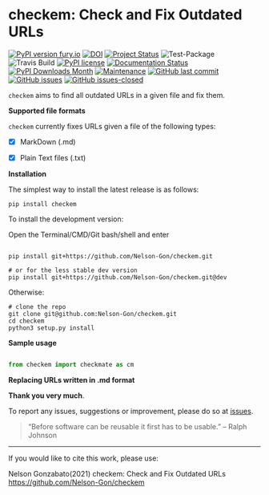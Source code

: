 # checkem: Check and Fix Outdated URLs


[![PyPI version fury.io](https://badge.fury.io/py/checkem.svg)](https://pypi.python.org/pypi/checkem/)
[![DOI](https://zenodo.org/badge/336733328.svg)](https://zenodo.org/badge/latestdoi/336733328)
[![Project Status](http://www.repostatus.org/badges/latest/active.svg)](http://www.repostatus.org/#active) 
![Test-Package](https://github.com/Nelson-Gon/checkem/workflows/Test-Package/badge.svg)
![Travis Build](https://travis-ci.com/Nelson-Gon/checkem.svg?branch=master)
[![PyPI license](https://img.shields.io/pypi/l/checkem.svg)](https://pypi.python.org/pypi/checkem/)
[![Documentation Status](https://readthedocs.org/projects/checkem/badge/?version=latest)](https://checkem.readthedocs.io/en/latest/?badge=latest)
[![PyPI Downloads Month](https://img.shields.io/pypi/dm/checkem.svg)](https://pypi.python.org/pypi/checkem/)
[![Maintenance](https://img.shields.io/badge/Maintained%3F-yes-green.svg)](https://GitHub.com/Nelson-Gon/checkem/graphs/commit-activity)
[![GitHub last commit](https://img.shields.io/github/last-commit/Nelson-Gon/checkem.svg)](https://github.com/Nelson-Gon/checkem/commits/master)
[![GitHub issues](https://img.shields.io/github/issues/Nelson-Gon/checkem.svg)](https://GitHub.com/Nelson-Gon/checkem/issues/)
[![GitHub issues-closed](https://img.shields.io/github/issues-closed/Nelson-Gon/checkem.svg)](https://GitHub.com/Nelson-Gon/checkem/issues?q=is%3Aissue+is%3Aclosed)



`checkem` aims to find all outdated URLs in a given file and fix them. 

**Supported file formats**

`checkem` currently fixes URLs given a file of the following types:

- [x] MarkDown (.md)
- [x] Plain Text files (.txt)


**Installation**

The simplest way to install the latest release is as follows:

```shell
pip install checkem

```

To install the development version:


Open the Terminal/CMD/Git bash/shell and enter

```shell

pip install git+https://github.com/Nelson-Gon/checkem.git

# or for the less stable dev version
pip install git+https://github.com/Nelson-Gon/checkem.git@dev

```

Otherwise:

```shell
# clone the repo
git clone git@github.com:Nelson-Gon/checkem.git
cd checkem
python3 setup.py install

```



**Sample usage**

```python

from checkem import checkmate as cm 

```

**Replacing URLs written in .md format**



**Thank you very much**. 

To report any issues, suggestions or improvement, please do so 
at [issues](https://github.com/Nelson-Gon/checkem/issues). 

> “Before software can be reusable it first has to be usable.” – Ralph Johnson

---

If you would like to cite this work, please use:

Nelson Gonzabato(2021) checkem: Check and Fix Outdated URLs https://github.com/Nelson-Gon/checkem


